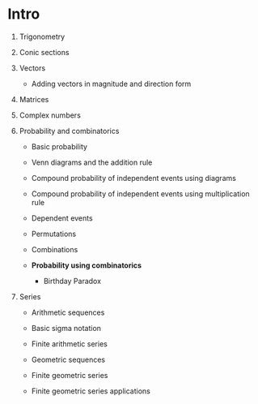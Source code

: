 # Intro

1. Trigonometry

2. Conic sections

3. Vectors

   - Adding vectors in magnitude and direction form

4. Matrices

5. Complex numbers

6. Probability and combinatorics

   - Basic probability

   - Venn diagrams and the addition rule

   - Compound probability of independent events using diagrams

   - Compound probability of independent events using multiplication rule

   - Dependent events

   - Permutations

   - Combinations
   - **Probability using combinatorics**

       - Birthday Paradox

7. Series

   - Arithmetic sequences

   - Basic sigma notation

   - Finite arithmetic series

   - Geometric sequences

   - Finite geometric series

   - Finite geometric series applications
